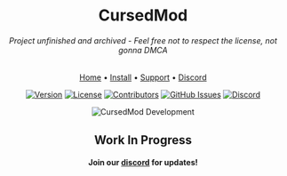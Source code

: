 <h1 align="center">CursedMod</h1>
<h6 align="center">Project unfinished and archived - Feel free not to respect the license, not gonna DMCA</h6>
<div align="center">
	<a href="https://docs.cursedsl.com">Home</a>
  <span> • </span>
    	<a href="https://docs.cursedsl.com">Install</a>
  <span> • </span>
	<a href="https://docs.cursedsl.com">Support</a>
  <span> • </span>
        <a href="https://discord.gg/pqgQ5yeWU7">Discord</a>
  <p></p>
</div> 

<div align="center">

[![Version](https://img.shields.io/github/v/release/Jesus-QC/CursedMod?sort=semver&style=flat-square&color=8DBBE9&label=Version)]()
[![License](https://img.shields.io/github/license/Jesus-QC/CursedMod?style=flat-square&label=License&color=df967f)]()
[![Contributors](https://img.shields.io/github/contributors-anon/Jesus-QC/CursedMod?color=90E59A&style=flat-square&label=Contributors)]()
[![GitHub Issues](https://img.shields.io/github/issues/Jesus-QC/CursedMod.svg?style=flat-square&label=Issues&color=d77982)](https://github.com/Jesus-QC/CursedMod/issues)
[![Discord](https://img.shields.io/discord/1062071403962183781?color=738adb&label=Discord&logo=discord&logoColor=white&style=flat-square)](https://discord.gg/pqgQ5yeWU7)

</div>

<p align="center">
  <img alt="CursedMod Development" src="https://repobeats.axiom.co/api/embed/19ee1da65a0dce6cb76fac41d7f863b1d571cfcf.svg">
</p>

<div align="center">
<h2>Work In Progress</h1>
<h4>Join our <a href="https://discord.gg/pqgQ5yeWU7">discord</a> for updates!</h4>
</div>
